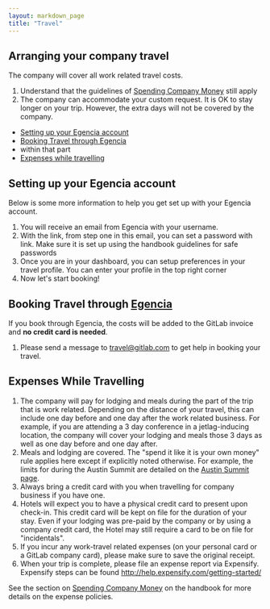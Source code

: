 ```yaml
---
layout: markdown_page
title: "Travel"
---
```

## Arranging your company travel
The company will cover all work related travel costs.
1. Understand that the guidelines of [Spending Company Money](https://about.gitlab.com/handbook/#spending-company-money) still apply
1. The company can accommodate your custom request. It is OK to stay longer on 
your trip. However, the extra days will not be covered by the company.

* [Setting up your Egencia account](#setup-egencia)
* [Booking Travel through Egencia](#egencia)
 * within that part
* [Expenses while travelling](#expenses-while-travelling)


## Setting up your Egencia account <a name="setup-egencia"></a>
Below is some more information to help you get set up with your Egencia account.
1. You will receive an email from Egencia with your username.
1. With the link, from step one in this email, you can set a password with link. 
Make sure it is set up using the handbook guidelines for safe passwords
1. Once you are in your dashboard, you can setup preferences in your travel profile. You can enter your profile in the top right corner
1. Now let's start booking!

## Booking Travel through [Egencia](https://www.egencia.com/auth/v1/login) <a name="egencia"></a>

If you book through Egencia, the costs will be added to the GitLab invoice and **no credit card is needed**.

1. Please send a message to travel@gitlab.com to get help in booking your travel.

## Expenses While Travelling <a name="expenses-while-travelling"></a>

1. The company will pay for lodging and meals during the part of the trip
that is work related. Depending on the distance of your travel, this can include
one day before and one day after the work related business. For example, if you
are attending a 3 day conference in a jetlag-inducing location, the company will
cover your lodging and meals those 3 days as well as one day before and one day after.
1. Meals and lodging are covered. The "spend it like it is your own money" rule applies here except 
if explicitly noted otherwise. For example, the limits for during the Austin Summit
are detailed on the [Austin Summit page](https://dev.gitlab.org/summit_group_2016/Austin-Summit-2016-project).
1. Always bring a credit card with you when travelling for company business if you have one.
1. Hotels will expect you to have a physical credit card to present upon check-in. 
This credit card will be kept on file for the duration of your stay. Even if your lodging 
was pre-paid by the company or by using a company credit card, the Hotel may still
require a card to be on file for "incidentals".
1. If you incur any work-travel related expenses (on your personal card or a GitLab 
company card), please make sure to save the original receipt. 
1. When your trip is complete, please file an expense report via Expensify. 
Expensify steps can be found http://help.expensify.com/getting-started/ 

See the section on [Spending Company Money](https://about.gitlab.com/handbook/#spending-company-money)
on the handbook for more details on the expense policies.
